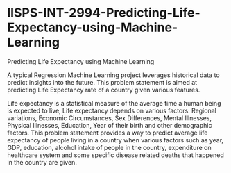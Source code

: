 # llSPS-INT-2994-Predicting-Life-Expectancy-using-Machine-Learning
Predicting Life Expectancy using Machine Learning


A typical Regression Machine Learning project leverages historical data to predict insights into the future. This problem statement is aimed at predicting Life Expectancy rate of a country given various features.

Life expectancy is a statistical measure of the average time a human being is expected to live, Life expectancy depends on various factors: Regional variations, Economic Circumstances, Sex Differences, Mental Illnesses, Physical Illnesses, Education, Year of their birth and other demographic factors. This problem statement provides a way to predict average life expectancy of people living in a country when various factors such as year, GDP, education, alcohol intake of people in the country, expenditure on healthcare system and some specific disease related deaths that happened in the country are given.
